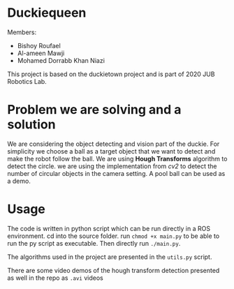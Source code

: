 # Duckiequeen
Members:
- Bishoy Roufael
- Al-ameen Mawji
- Mohamed Dorrabb Khan Niazi

This project is based on the duckietown project and is part of 2020 JUB
Robotics Lab. 

# Problem we are solving and a solution
We are considering the object detecting and vision part of the duckie.
For simplicity we choose a ball as a target object that we want to detect and make the robot follow the ball.
We are using **Hough Transforms** algorithm to detect the circle. we are using
the implementation from *cv2* to detect the number of circular objects in the
camera setting. A pool ball can be used as a demo.

# Usage
The code is written in python script which can be run directly in a ROS
environment. cd into the source folder. run `chmod +x main.py` to be able to
run the py script as executable. Then directly run `./main.py`.

The algorithms used in the project are presented in the `utils.py` script. 



There are some video demos of the hough transform detection presented as well in the repo as `.avi` videos
